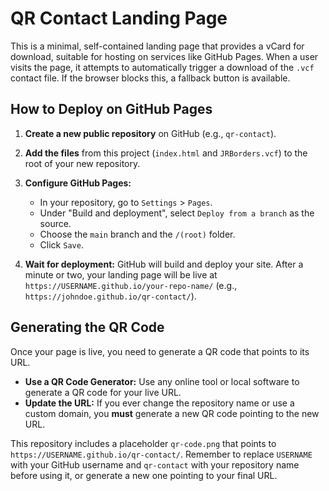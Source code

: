 # QR Contact Landing Page

This is a minimal, self-contained landing page that provides a vCard for download, suitable for hosting on services like GitHub Pages. When a user visits the page, it attempts to automatically trigger a download of the `.vcf` contact file. If the browser blocks this, a fallback button is available.

## How to Deploy on GitHub Pages

1.  **Create a new public repository** on GitHub (e.g., `qr-contact`).

2.  **Add the files** from this project (`index.html` and `JRBorders.vcf`) to the root of your new repository.

3.  **Configure GitHub Pages:**
    *   In your repository, go to `Settings` > `Pages`.
    *   Under "Build and deployment", select `Deploy from a branch` as the source.
    *   Choose the `main` branch and the `/(root)` folder.
    *   Click `Save`.

4.  **Wait for deployment:** GitHub will build and deploy your site. After a minute or two, your landing page will be live at `https://USERNAME.github.io/your-repo-name/` (e.g., `https://johndoe.github.io/qr-contact/`).

## Generating the QR Code

Once your page is live, you need to generate a QR code that points to its URL.

*   **Use a QR Code Generator:** Use any online tool or local software to generate a QR code for your live URL.
*   **Update the URL:** If you ever change the repository name or use a custom domain, you **must** generate a new QR code pointing to the new URL.

This repository includes a placeholder `qr-code.png` that points to `https://USERNAME.github.io/qr-contact/`. Remember to replace `USERNAME` with your GitHub username and `qr-contact` with your repository name before using it, or generate a new one pointing to your final URL.
